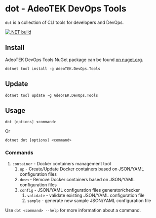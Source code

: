# dot - AdeoTEK DevOps Tools

`dot` is a collection of CLI tools for developers and DevOps.

[![.NET build](https://github.com/adeotek/dot/actions/workflows/dotnet_build.yml/badge.svg)](https://github.com/adeotek/dot/actions/workflows/dotnet_build.yml)

## Install

AdeoTEK DevOps Tools NuGet package can be found [on nuget.org](https://www.nuget.org/packages/AdeoTEK.DevOps.Tools/).

```shell
dotnet tool install -g AdeoTEK.DevOps.Tools
```

## Update

```shell
dotnet tool update -g AdeoTEK.DevOps.Tools
```

## Usage

```shell
dot [options] <command>
```

Or

```shell
dotnet dot [options] <command>
```

### Commands

1. `container` - Docker containers management tool
   1. `up` - Create/Update Docker containers based on JSON/YAML configuration files
   2. `down` - Remove Docker containers based on JSON/YAML configuration files
   3. `config` - JSON/YAML configuration files generator/checker
      1. `validate` - validate existing JSON/YAML configuration file
      2. `sample` - generate new sample JSON/YAML configuration file

Use `dot <command> --help` for more information about a command.
